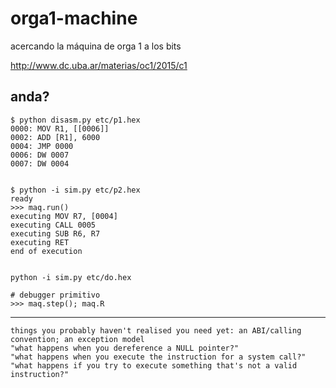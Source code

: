 # orga1-machine
acercando la máquina de orga 1 a los bits

http://www.dc.uba.ar/materias/oc1/2015/c1

## anda?
	$ python disasm.py etc/p1.hex
	0000: MOV R1, [[0006]]
	0002: ADD [R1], 6000
	0004: JMP 0000
	0006: DW 0007
	0007: DW 0004


	$ python -i sim.py etc/p2.hex
	ready
	>>> maq.run()
	executing MOV R7, [0004]
	executing CALL 0005
	executing SUB R6, R7
	executing RET
	end of execution


	python -i sim.py etc/do.hex

	# debugger primitivo
	>>> maq.step(); maq.R
---

```
things you probably haven't realised you need yet: an ABI/calling convention; an exception model
"what happens when you dereference a NULL pointer?"
"what happens when you execute the instruction for a system call?"
"what happens if you try to execute something that's not a valid instruction?"
```
